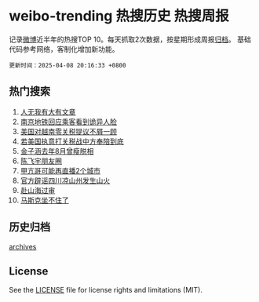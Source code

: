 # weibo-trending 热搜历史 热搜周报

记录[微博](https://www.weibo.com)近半年的热搜TOP 10。每天抓取2次数据，按星期形成周报[归档](archives)。
基础代码参考网络，客制化增加新功能。

`更新时间：2025-04-08 20:16:33 +0800`

## 热门搜索

1. [人无我有大有文章](https://m.weibo.cn/search?containerid=100103type%3D1%26t%3D10%26q%3D%23%E4%BA%BA%E6%97%A0%E6%88%91%E6%9C%89%E5%A4%A7%E6%9C%89%E6%96%87%E7%AB%A0%23&stream_entry_id=51&isnewpage=1&extparam=seat%3D1%26c_type%3D51%26filter_type%3Drealtimehot%26q%3D%2523%25E4%25BA%25BA%25E6%2597%25A0%25E6%2588%2591%25E6%259C%2589%25E5%25A4%25A7%25E6%259C%2589%25E6%2596%2587%25E7%25AB%25A0%2523%26dgr%3D0%26stream_entry_id%3D51%26pos%3D0%26cate%3D10103%26display_time%3D1744114592%26pre_seqid%3D17441145922830365649695)
1. [南京地铁回应乘客看到诡异人脸](https://m.weibo.cn/search?containerid=100103type%3D1%26t%3D10%26q%3D%23%E5%8D%97%E4%BA%AC%E5%9C%B0%E9%93%81%E5%9B%9E%E5%BA%94%E4%B9%98%E5%AE%A2%E7%9C%8B%E5%88%B0%E8%AF%A1%E5%BC%82%E4%BA%BA%E8%84%B8%23&stream_entry_id=31&isnewpage=1&extparam=seat%3D1%26filter_type%3Drealtimehot%26realpos%3D1%26c_type%3D31%26cate%3D5001%26q%3D%2523%25E5%258D%2597%25E4%25BA%25AC%25E5%259C%25B0%25E9%2593%2581%25E5%259B%259E%25E5%25BA%2594%25E4%25B9%2598%25E5%25AE%25A2%25E7%259C%258B%25E5%2588%25B0%25E8%25AF%25A1%25E5%25BC%2582%25E4%25BA%25BA%25E8%2584%25B8%2523%26flag%3D2%26stream_entry_id%3D31%26band_rank%3D1%26lcate%3D5001%26pos%3D0%26dgr%3D0%26display_time%3D1744114592%26pre_seqid%3D17441145922830365649695)
1. [美国对越南零关税提议不屑一顾](https://m.weibo.cn/search?containerid=100103type%3D1%26t%3D10%26q%3D%23%E7%BE%8E%E5%9B%BD%E5%AF%B9%E8%B6%8A%E5%8D%97%E9%9B%B6%E5%85%B3%E7%A8%8E%E6%8F%90%E8%AE%AE%E4%B8%8D%E5%B1%91%E4%B8%80%E9%A1%BE%23&stream_entry_id=31&isnewpage=1&extparam=seat%3D1%26filter_type%3Drealtimehot%26realpos%3D2%26c_type%3D31%26cate%3D5001%26q%3D%2523%25E7%25BE%258E%25E5%259B%25BD%25E5%25AF%25B9%25E8%25B6%258A%25E5%258D%2597%25E9%259B%25B6%25E5%2585%25B3%25E7%25A8%258E%25E6%258F%2590%25E8%25AE%25AE%25E4%25B8%258D%25E5%25B1%2591%25E4%25B8%2580%25E9%25A1%25BE%2523%26flag%3D1%26stream_entry_id%3D31%26band_rank%3D2%26lcate%3D5001%26pos%3D1%26dgr%3D0%26display_time%3D1744114592%26pre_seqid%3D17441145922830365649695)
1. [若美国执意打关税战中方奉陪到底](https://m.weibo.cn/search?containerid=100103type%3D1%26t%3D10%26q%3D%23%E8%8B%A5%E7%BE%8E%E5%9B%BD%E6%89%A7%E6%84%8F%E6%89%93%E5%85%B3%E7%A8%8E%E6%88%98%E4%B8%AD%E6%96%B9%E5%A5%89%E9%99%AA%E5%88%B0%E5%BA%95%23&stream_entry_id=31&isnewpage=1&extparam=seat%3D1%26filter_type%3Drealtimehot%26realpos%3D3%26c_type%3D31%26cate%3D5001%26q%3D%2523%25E8%258B%25A5%25E7%25BE%258E%25E5%259B%25BD%25E6%2589%25A7%25E6%2584%258F%25E6%2589%2593%25E5%2585%25B3%25E7%25A8%258E%25E6%2588%2598%25E4%25B8%25AD%25E6%2596%25B9%25E5%25A5%2589%25E9%2599%25AA%25E5%2588%25B0%25E5%25BA%2595%2523%26flag%3D1%26stream_entry_id%3D31%26band_rank%3D3%26lcate%3D5001%26pos%3D2%26dgr%3D0%26display_time%3D1744114592%26pre_seqid%3D17441145922830365649695)
1. [金子涵去年8月曾瘦脱相](https://m.weibo.cn/search?containerid=100103type%3D1%26t%3D10%26q%3D%23%E9%87%91%E5%AD%90%E6%B6%B5%E5%8E%BB%E5%B9%B48%E6%9C%88%E6%9B%BE%E7%98%A6%E8%84%B1%E7%9B%B8%23&stream_entry_id=31&isnewpage=1&extparam=seat%3D1%26filter_type%3Drealtimehot%26realpos%3D4%26c_type%3D31%26cate%3D5001%26q%3D%2523%25E9%2587%2591%25E5%25AD%2590%25E6%25B6%25B5%25E5%258E%25BB%25E5%25B9%25B48%25E6%259C%2588%25E6%259B%25BE%25E7%2598%25A6%25E8%2584%25B1%25E7%259B%25B8%2523%26flag%3D1%26stream_entry_id%3D31%26band_rank%3D4%26lcate%3D5001%26pos%3D3%26dgr%3D0%26display_time%3D1744114592%26pre_seqid%3D17441145922830365649695)
1. [陈飞宇朋友圈](https://m.weibo.cn/search?containerid=100103type%3D1%26t%3D10%26q%3D%E9%99%88%E9%A3%9E%E5%AE%87%E6%9C%8B%E5%8F%8B%E5%9C%88&stream_entry_id=31&isnewpage=1&extparam=seat%3D1%26filter_type%3Drealtimehot%26realpos%3D5%26c_type%3D31%26cate%3D5001%26q%3D%25E9%2599%2588%25E9%25A3%259E%25E5%25AE%2587%25E6%259C%258B%25E5%258F%258B%25E5%259C%2588%26flag%3D2%26stream_entry_id%3D31%26band_rank%3D5%26lcate%3D5001%26pos%3D4%26dgr%3D0%26display_time%3D1744114592%26pre_seqid%3D17441145922830365649695)
1. [甲亢哥可能再直播2个城市](https://m.weibo.cn/search?containerid=100103type%3D1%26t%3D10%26q%3D%23%E7%94%B2%E4%BA%A2%E5%93%A5%E5%8F%AF%E8%83%BD%E5%86%8D%E7%9B%B4%E6%92%AD2%E4%B8%AA%E5%9F%8E%E5%B8%82%23&stream_entry_id=31&isnewpage=1&extparam=seat%3D1%26filter_type%3Drealtimehot%26realpos%3D6%26c_type%3D31%26cate%3D5001%26q%3D%2523%25E7%2594%25B2%25E4%25BA%25A2%25E5%2593%25A5%25E5%258F%25AF%25E8%2583%25BD%25E5%2586%258D%25E7%259B%25B4%25E6%2592%25AD2%25E4%25B8%25AA%25E5%259F%258E%25E5%25B8%2582%2523%26flag%3D0%26stream_entry_id%3D31%26band_rank%3D6%26lcate%3D5001%26pos%3D5%26dgr%3D0%26display_time%3D1744114592%26pre_seqid%3D17441145922830365649695)
1. [官方辟谣四川凉山州发生山火](https://m.weibo.cn/search?containerid=100103type%3D1%26t%3D10%26q%3D%23%E5%AE%98%E6%96%B9%E8%BE%9F%E8%B0%A3%E5%9B%9B%E5%B7%9D%E5%87%89%E5%B1%B1%E5%B7%9E%E5%8F%91%E7%94%9F%E5%B1%B1%E7%81%AB%23&stream_entry_id=31&isnewpage=1&extparam=seat%3D1%26filter_type%3Drealtimehot%26q%3D%2523%25E5%25AE%2598%25E6%2596%25B9%25E8%25BE%259F%25E8%25B0%25A3%25E5%259B%259B%25E5%25B7%259D%25E5%2587%2589%25E5%25B1%25B1%25E5%25B7%259E%25E5%258F%2591%25E7%2594%259F%25E5%25B1%25B1%25E7%2581%25AB%2523%26c_type%3D31%26adid%3D282152%26cate%3D5001%26band_rank%3D7%26stream_entry_id%3D31%26is_ad_pos%3D1%26lcate%3D5001%26pos%3D6%26dgr%3D0%26display_time%3D1744114592%26pre_seqid%3D17441145922830365649695)
1. [赴山海过审](https://m.weibo.cn/search?containerid=100103type%3D1%26t%3D10%26q%3D%23%E8%B5%B4%E5%B1%B1%E6%B5%B7%E8%BF%87%E5%AE%A1%23&stream_entry_id=31&isnewpage=1&extparam=seat%3D1%26filter_type%3Drealtimehot%26realpos%3D7%26c_type%3D31%26cate%3D5001%26q%3D%2523%25E8%25B5%25B4%25E5%25B1%25B1%25E6%25B5%25B7%25E8%25BF%2587%25E5%25AE%25A1%2523%26flag%3D1%26stream_entry_id%3D31%26band_rank%3D7%26lcate%3D5001%26pos%3D7%26dgr%3D0%26display_time%3D1744114592%26pre_seqid%3D17441145922830365649695)
1. [马斯克坐不住了](https://m.weibo.cn/search?containerid=100103type%3D1%26t%3D10%26q%3D%23%E9%A9%AC%E6%96%AF%E5%85%8B%E5%9D%90%E4%B8%8D%E4%BD%8F%E4%BA%86%23&stream_entry_id=31&isnewpage=1&extparam=seat%3D1%26filter_type%3Drealtimehot%26realpos%3D8%26c_type%3D31%26cate%3D5001%26q%3D%2523%25E9%25A9%25AC%25E6%2596%25AF%25E5%2585%258B%25E5%259D%2590%25E4%25B8%258D%25E4%25BD%258F%25E4%25BA%2586%2523%26flag%3D0%26stream_entry_id%3D31%26band_rank%3D8%26lcate%3D5001%26pos%3D8%26dgr%3D0%26display_time%3D1744114592%26pre_seqid%3D17441145922830365649695)


## 历史归档

[archives](archives)

## License

See the [LICENSE](LICENSE) file for license rights and limitations (MIT).
